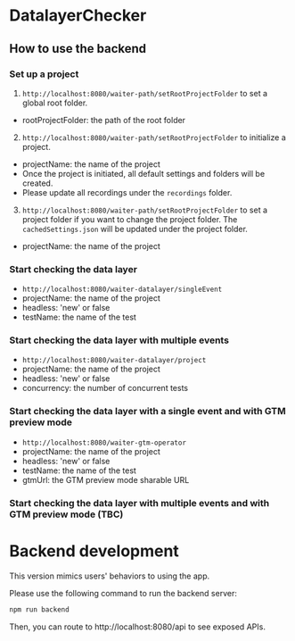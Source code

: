 # DatalayerChecker

## How to use the backend

### Set up a project

1. `http://localhost:8080/waiter-path/setRootProjectFolder` to set a global root folder.

- rootProjectFolder: the path of the root folder

2. `http://localhost:8080/waiter-path/setRootProjectFolder` to initialize a project.

- projectName: the name of the project
- Once the project is initiated, all default settings and folders will be created.
- Please update all recordings under the `recordings` folder.

3. `http://localhost:8080/waiter-path/setRootProjectFolder` to set a project folder if you want to change the project folder. The `cachedSettings.json` will be updated under the project folder.

- projectName: the name of the project

### Start checking the data layer

- `http://localhost:8080/waiter-datalayer/singleEvent`
- projectName: the name of the project
- headless: 'new' or false
- testName: the name of the test

### Start checking the data layer with multiple events

- `http://localhost:8080/waiter-datalayer/project`
- projectName: the name of the project
- headless: 'new' or false
- concurrency: the number of concurrent tests

### Start checking the data layer with a single event and with GTM preview mode

- `http://localhost:8080/waiter-gtm-operator`
- projectName: the name of the project
- headless: 'new' or false
- testName: the name of the test
- gtmUrl: the GTM preview mode sharable URL

### Start checking the data layer with multiple events and with GTM preview mode (TBC)

# Backend development

This version mimics users' behaviors to using the app.

Please use the following command to run the backend server:

```bash
npm run backend
```

Then, you can route to http://localhost:8080/api to see exposed APIs.
